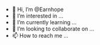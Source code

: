 - 👋 Hi, I’m @Earnhope
- 👀 I’m interested in ...
- 🌱 I’m currently learning ...
- 💞️ I’m looking to collaborate on ...
- 📫 How to reach me ...

<!---
Earnhope/Earnhope is a ✨ special ✨ repository because its `README.md` (this file) appears on your GitHub profile.
You can click the Preview link to take a look at your changes.
--->
